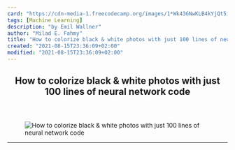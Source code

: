 ```yaml
---
card: "https://cdn-media-1.freecodecamp.org/images/1*Wk43GNwKLB4kYjQt5i8ntQ.png"
tags: [Machine Learning]
description: "by Emil Wallner"
author: "Milad E. Fahmy"
title: "How to colorize black & white photos with just 100 lines of neural network code"
created: "2021-08-15T23:36:09+02:00"
modified: "2021-08-15T23:36:09+02:00"
---
```

<div class="site-wrapper">
<main id="site-main" class="site-main outer">
<div class="inner">
<article class="post-full post tag-machine-learning tag-tech tag-data-science tag-programming tag-startup ">
<header class="post-full-header">
<h1 class="post-full-title">How to colorize black &amp; white photos with just 100 lines of neural network code</h1>
</header>
<figure class="post-full-image">
<picture>
<source media="(max-width: 700px)" sizes="1px" srcset="data:image/gif;base64,R0lGODlhAQABAIAAAAAAAP///yH5BAEAAAAALAAAAAABAAEAAAIBRAA7 1w">
<source media="(min-width: 701px)" sizes="(max-width: 800px) 400px,
(max-width: 1170px) 700px,
1400px" srcset="https://cdn-media-1.freecodecamp.org/images/1*Wk43GNwKLB4kYjQt5i8ntQ.png 300w,
https://cdn-media-1.freecodecamp.org/images/1*Wk43GNwKLB4kYjQt5i8ntQ.png 600w,
https://cdn-media-1.freecodecamp.org/images/1*Wk43GNwKLB4kYjQt5i8ntQ.png 1000w,
https://cdn-media-1.freecodecamp.org/images/1*Wk43GNwKLB4kYjQt5i8ntQ.png 2000w">
<img onerror="this.style.display='none'" src="https://cdn-media-1.freecodecamp.org/images/1*Wk43GNwKLB4kYjQt5i8ntQ.png" alt="How to colorize black &amp; white photos with just 100 lines of neural network code">
</picture>
</figure>
<section class="post-full-content">
<div class="post-content medium-migrated-article">
</div>
<hr>
</section>
</article>
</div>
</main>
</div>
<!-- Google Tag Manager (noscript) -->
<!-- End Google Tag Manager (noscript) -->
